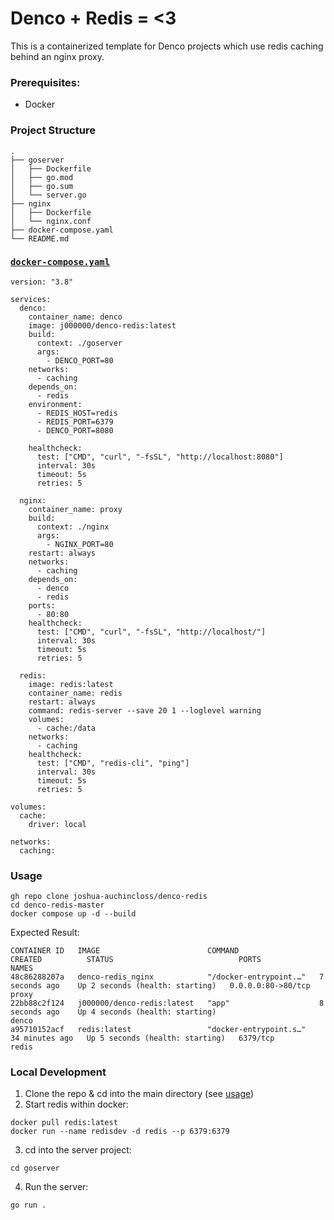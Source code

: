 # Denco + Redis = <3
This is a containerized template for Denco projects which use redis caching behind an nginx proxy.


### Prerequisites: 
- Docker

### Project Structure 
```
.
├── goserver
│   ├── Dockerfile
│   ├── go.mod
│   ├── go.sum
│   └── server.go
├── nginx
│   ├── Dockerfile
│   └── nginx.conf
├── docker-compose.yaml
└── README.md
```

### [`docker-compose.yaml`](docker-compose.yaml)
```
version: "3.8"

services:
  denco:
    container_name: denco
    image: j000000/denco-redis:latest
    build:
      context: ./goserver
      args:
        - DENCO_PORT=80
    networks:
      - caching
    depends_on:
      - redis
    environment:
      - REDIS_HOST=redis
      - REDIS_PORT=6379
      - DENCO_PORT=8080

    healthcheck:
      test: ["CMD", "curl", "-fsSL", "http://localhost:8080"]
      interval: 30s
      timeout: 5s
      retries: 5

  nginx:
    container_name: proxy
    build:
      context: ./nginx
      args:
        - NGINX_PORT=80
    restart: always
    networks:
      - caching
    depends_on:
      - denco
      - redis
    ports:
      - 80:80
    healthcheck:
      test: ["CMD", "curl", "-fsSL", "http://localhost/"]
      interval: 30s
      timeout: 5s
      retries: 5

  redis:
    image: redis:latest
    container_name: redis
    restart: always
    command: redis-server --save 20 1 --loglevel warning
    volumes:
      - cache:/data
    networks:
      - caching
    healthcheck:
      test: ["CMD", "redis-cli", "ping"]
      interval: 30s
      timeout: 5s
      retries: 5

volumes:
  cache:
    driver: local

networks:
  caching:
```

### Usage
```
gh repo clone joshua-auchincloss/denco-redis
cd denco-redis-master
docker compose up -d --build
```

Expected Result: 
```
CONTAINER ID   IMAGE                        COMMAND                  CREATED          STATUS                            PORTS                NAMES
48c86288207a   denco-redis_nginx            "/docker-entrypoint.…"   7 seconds ago    Up 2 seconds (health: starting)   0.0.0.0:80->80/tcp   proxy
22bb88c2f124   j000000/denco-redis:latest   "app"                    8 seconds ago    Up 4 seconds (health: starting)                        denco
a95710152acf   redis:latest                 "docker-entrypoint.s…"   34 minutes ago   Up 5 seconds (health: starting)   6379/tcp             redis
```


### Local Development
1. Clone the repo & cd into the main directory (see [usage](#usage))
2. Start redis within docker: 
```
docker pull redis:latest
docker run --name redisdev -d redis --p 6379:6379
```
3. cd into the server project: 
```
cd goserver
```
4. Run the server: 
```
go run .
```
